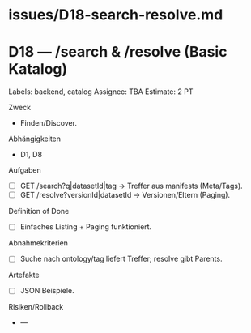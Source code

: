 # issues/D18-search-resolve.md
# D18 — /search & /resolve (Basic Katalog)
Labels: backend, catalog
Assignee: TBA
Estimate: 2 PT

Zweck
- Finden/Discover.

Abhängigkeiten
- D1, D8

Aufgaben
- [ ] GET /search?q|datasetId|tag → Treffer aus manifests (Meta/Tags).
- [ ] GET /resolve?versionId|datasetId → Versionen/Eltern (Paging).

Definition of Done
- [ ] Einfaches Listing + Paging funktioniert.

Abnahmekriterien
- [ ] Suche nach ontology/tag liefert Treffer; resolve gibt Parents.

Artefakte
- [ ] JSON Beispiele.

Risiken/Rollback
- —
